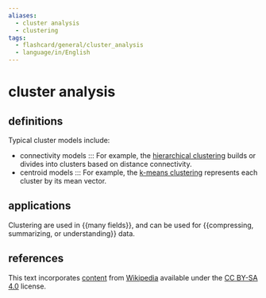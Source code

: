 ```yaml
---
aliases:
  - cluster analysis
  - clustering
tags:
  - flashcard/general/cluster_analysis
  - language/in/English
---
```


# cluster analysis

## definitions

Typical cluster models include:

- connectivity models ::: For example, the [hierarchical clustering](hierarchical%20clustering.md) builds or divides into clusters based on distance connectivity. <!--SR:!2024-05-26,29,270!2024-05-02,17,290-->
- centroid models ::: For example, the [k-means clustering](k-means%20clustering.md) represents each cluster by its mean vector. <!--SR:!2024-06-18,48,290!2024-06-28,59,310-->

## applications

Clustering are used in {{many fields}}, and can be used for {{compressing, summarizing, or understanding}} data. <!--SR:!2024-05-02,17,290!2024-05-08,15,250-->

## references

This text incorporates [content](https://en.wikipedia.org/wiki/cluster_analysis) from [Wikipedia](Wikipedia.md) available under the [CC BY-SA 4.0](https://creativecommons.org/licenses/by-sa/4.0/) license.
